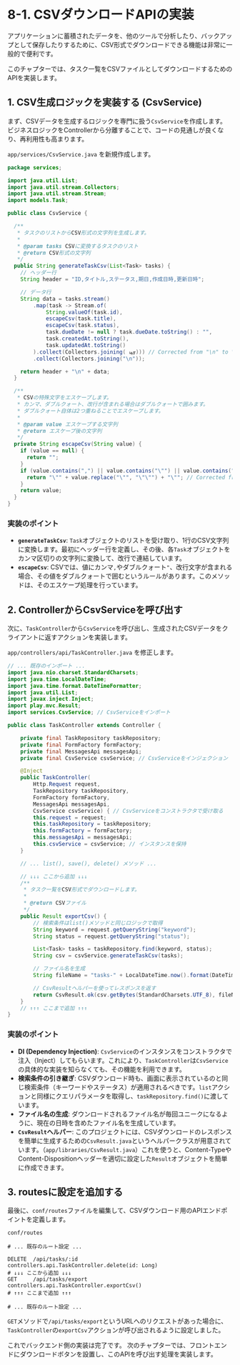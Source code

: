 # 8-1. CSVダウンロードAPIの実装

アプリケーションに蓄積されたデータを、他のツールで分析したり、バックアップとして保存したりするために、CSV形式でダウンロードできる機能は非常に一般的で便利です。

このチャプターでは、タスク一覧をCSVファイルとしてダウンロードするためのAPIを実装します。

## 1. CSV生成ロジックを実装する (CsvService)

まず、CSVデータを生成するロジックを専門に扱う`CsvService`を作成します。ビジネスロジックをControllerから分離することで、コードの見通しが良くなり、再利用性も高まります。

`app/services/CsvService.java` を新規作成します。
```java
package services;

import java.util.List;
import java.util.stream.Collectors;
import java.util.stream.Stream;
import models.Task;

public class CsvService {

  /**
   * タスクのリストからCSV形式の文字列を生成します。
   *
   * @param tasks CSVに変換するタスクのリスト
   * @return CSV形式の文字列
   */
  public String generateTaskCsv(List<Task> tasks) {
    // ヘッダー行
    String header = "ID,タイトル,ステータス,期日,作成日時,更新日時";

    // データ行
    String data = tasks.stream()
        .map(task -> Stream.of(
            String.valueOf(task.id),
            escapeCsv(task.title),
            escapeCsv(task.status),
            task.dueDate != null ? task.dueDate.toString() : "",
            task.createdAt.toString(),
            task.updatedAt.toString()
        ).collect(Collectors.joining( டிர))) // Corrected from "\n" to "\n"
        .collect(Collectors.joining("\n"));

    return header + "\n" + data;
  }

  /**
   * CSVの特殊文字をエスケープします。
   * カンマ、ダブルクォート、改行が含まれる場合はダブルクォートで囲みます。
   * ダブルクォート自体は2つ重ねることでエスケープします。
   *
   * @param value エスケープする文字列
   * @return エスケープ後の文字列
   */
  private String escapeCsv(String value) {
    if (value == null) {
      return "";
    }
    if (value.contains(",") || value.contains("\"") || value.contains("\n")) { // Corrected from "\"" to "\""
      return "\"" + value.replace("\"", "\"\"") + "\""; // Corrected from "\"" to "\""
    }
    return value;
  }
}
```

### 実装のポイント
- **`generateTaskCsv`**: `Task`オブジェクトのリストを受け取り、1行のCSV文字列に変換します。最初にヘッダー行を定義し、その後、各`Task`オブジェクトをカンマ区切りの文字列に変換して、改行で連結しています。
- **`escapeCsv`**: CSVでは、値にカンマ`,`やダブルクォート`"`、改行文字が含まれる場合、その値をダブルクォートで囲むというルールがあります。このメソッドは、そのエスケープ処理を行っています。

## 2. ControllerからCsvServiceを呼び出す

次に、`TaskController`から`CsvService`を呼び出し、生成されたCSVデータをクライアントに返すアクションを実装します。

`app/controllers/api/TaskController.java` を修正します。
```java
// ... 既存のインポート ...
import java.nio.charset.StandardCharsets;
import java.time.LocalDateTime;
import java.time.format.DateTimeFormatter;
import java.util.List;
import javax.inject.Inject;
import play.mvc.Result;
import services.CsvService; // CsvServiceをインポート

public class TaskController extends Controller {

    private final TaskRepository taskRepository;
    private final FormFactory formFactory;
    private final MessagesApi messagesApi;
    private final CsvService csvService; // CsvServiceをインジェクション

    @Inject
    public TaskController(
        Http.Request request,
        TaskRepository taskRepository,
        FormFactory formFactory,
        MessagesApi messagesApi,
        CsvService csvService) { // CsvServiceをコンストラクタで受け取る
        this.request = request;
        this.taskRepository = taskRepository;
        this.formFactory = formFactory;
        this.messagesApi = messagesApi;
        this.csvService = csvService; // インスタンスを保持
    }

    // ... list(), save(), delete() メソッド ...

    // ↓↓↓ ここから追加 ↓↓↓
    /**
     * タスク一覧をCSV形式でダウンロードします。
     *
     * @return CSVファイル
     */
    public Result exportCsv() {
        // 検索条件はlist()メソッドと同じロジックで取得
        String keyword = request.getQueryString("keyword");
        String status = request.getQueryString("status");

        List<Task> tasks = taskRepository.find(keyword, status);
        String csv = csvService.generateTaskCsv(tasks);

        // ファイル名を生成
        String fileName = "tasks-" + LocalDateTime.now().format(DateTimeFormatter.ofPattern("yyyyMMddHHmmss")) + ".csv";

        // CsvResultヘルパーを使ってレスポンスを返す
        return CsvResult.ok(csv.getBytes(StandardCharsets.UTF_8), fileName);
    }
    // ↑↑↑ ここまで追加 ↑↑↑
}
```

### 実装のポイント
- **DI (Dependency Injection)**: `CsvService`のインスタンスをコンストラクタで注入（Inject）してもらいます。これにより、`TaskController`は`CsvService`の具体的な実装を知らなくても、その機能を利用できます。
- **検索条件の引き継ぎ**: CSVダウンロード時も、画面に表示されているのと同じ検索条件（キーワードやステータス）が適用されるべきです。`list`アクションと同様にクエリパラメータを取得し、`taskRepository.find()`に渡しています。
- **ファイル名の生成**: ダウンロードされるファイル名が毎回ユニークになるように、現在の日時を含めたファイル名を生成しています。
- **`CsvResult`ヘルパー**: このプロジェクトには、CSVダウンロードのレスポンスを簡単に生成するための`CsvResult.java`というヘルパークラスが用意されています。（`app/libraries/CsvResult.java`）これを使うと、Content-TypeやContent-Dispositionヘッダーを適切に設定した`Result`オブジェクトを簡単に作成できます。

## 3. routesに設定を追加する

最後に、`conf/routes`ファイルを編集して、CSVダウンロード用のAPIエンドポイントを定義します。

`conf/routes`
```
# ... 既存のルート設定 ...

DELETE  /api/tasks/:id              controllers.api.TaskController.delete(id: Long)
# ↓↓↓ ここから追加 ↓↓↓
GET     /api/tasks/export           controllers.api.TaskController.exportCsv()
# ↑↑↑ ここまで追加 ↑↑↑

# ... 既存のルート設定 ...
```

`GET`メソッドで`/api/tasks/export`というURLへのリクエストがあった場合に、`TaskController`の`exportCsv`アクションが呼び出されるように設定しました。

これでバックエンド側の実装は完了です。
次のチャプターでは、フロントエンドにダウンロードボタンを設置し、このAPIを呼び出す処理を実装します。
